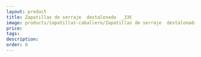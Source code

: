 ```yaml
---
layout: product
title: Zapatillas de serraje  destalonada  _33€
image: products/zapatillas-caballero/Zapatillas de serraje  destalonada  _33€.jpeg
price: 
tags: 
description: 
order: 0
---
```

